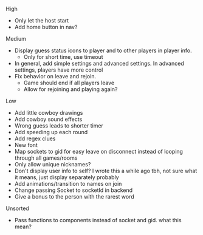 High
- Only let the host start
- Add home button in nav?

Medium
- Display guess status icons to player and to other players in player info. 
    - Only for short time, use timeout
- In general, add simple settings and advanced settings. In advanced settings, players have more control
- Fix behavior on leave and rejoin. 
    - Game should end if all players leave
    - Allow for rejoining and playing again?

Low
- Add little cowboy drawings
- Add cowboy sound effects
- Wrong guess leads to shorter timer
- Add speeding up each round
- Add regex clues
- New font
- Map sockets to gid for easy leave on disconnect instead of looping through all games/rooms
- Only allow unique nicknames?
- Don't display user info to self? I wrote this a while ago tbh, not sure what it means, just display separately probably
- Add animations/transition to names on join
- Change passing Socket to socketId in backend
- Give a bonus to the person with the rarest word

Unsorted
- Pass functions to components instead of socket and gid. what this mean?
